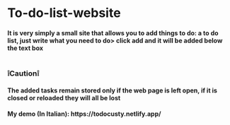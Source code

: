 # To-do-list-website
<h4>It is very simply a small site that allows you to add things to do: a to do list, just write what you need to do> click add and it will be added below the text box</h4>
<h1></h1>
<h3>❕Caution❕</h3>
<h4>The added tasks remain stored only if the web page is left open, if it is closed or reloaded they will all be lost<h4>
My demo (In Italian): https://todocusty.netlify.app/ 
